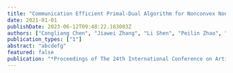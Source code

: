 ```yaml
---
title: "Communication Efficient Primal-Dual Algorithm for Nonconvex Nonsmooth Distributed Optimization"
date: 2021-01-01
publishDate: 2023-06-12T09:48:22.163003Z
authors: ["Congliang Chen", "Jiawei Zhang", "Li Shen", "Peilin Zhao", "Zhiquan Luo"]
publication_types: ["1"]
abstract: "abcdefg"
featured: false
publication: "*Proceedings of The 24th International Conference on Artificial Intelligence and Statistics (AISTATS 2021)*"
---
```


